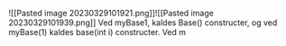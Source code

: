 ![[Pasted image 20230329101921.png]]![[Pasted image 20230329101939.png]]
Ved myBase1, kaldes Base() constructer, og ved myBase(1) kaldes base(int i) constructer.
Ved m
